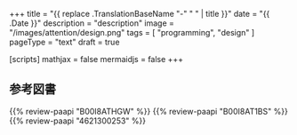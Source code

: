 +++
title = "{{ replace .TranslationBaseName "-" " " | title }}"
date =  "{{ .Date }}"
description = "description"
image = "/images/attention/design.png"
tags = [ "programming", "design" ]
pageType = "text"
draft = true

[scripts]
  mathjax = false
  mermaidjs = false
+++
















[OpenJDK]: http://openjdk.java.net/
[Go]: https://go.dev/
[Go 言語]: https://golang.org/ "The Go Programming Language"
[Ubuntu]: https://www.ubuntu.com/ "The leading operating system for PCs, IoT devices, servers and the cloud | Ubuntu"

## 参考図書

{{% review-paapi "B00I8ATHGW" %}} <!-- 増補改訂版 Java言語で学ぶデザインパターン入門 -->
{{% review-paapi "B00I8AT1BS" %}} <!-- Java言語で学ぶデザインパターン入門 マルチスレッド編 -->
{{% review-paapi "4621300253" %}} <!-- プログラミング言語Go -->
